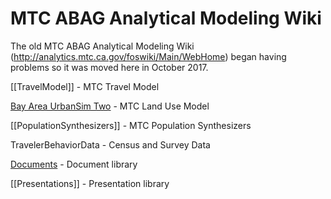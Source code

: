# MTC ABAG Analytical Modeling Wiki

The old MTC ABAG Analytical Modeling Wiki (http://analytics.mtc.ca.gov/foswiki/Main/WebHome) began having problems so it was moved here in October 2017.

[[TravelModel]] - MTC Travel Model

[Bay Area UrbanSim Two](http://bayareametro.github.io/baus_docs/) - MTC Land Use Model

[[PopulationSynthesizers]] - MTC Population Synthesizers

TravelerBehaviorData - Census and Survey Data

[Documents](https://mtcdrive.box.com/v/modeling-foswiki-doc-archive) - Document library

[[Presentations]] - Presentation library